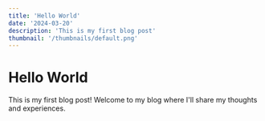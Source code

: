 ```yaml
---
title: 'Hello World'
date: '2024-03-20'
description: 'This is my first blog post'
thumbnail: '/thumbnails/default.png'
---
```


# Hello World

This is my first blog post! Welcome to my blog where I'll share my thoughts and experiences. 